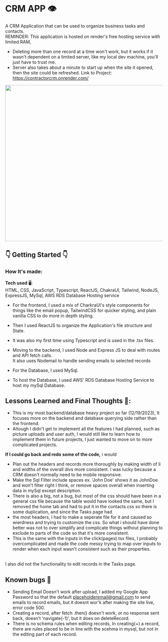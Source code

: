 # CRM APP 👁️

A CRM Application that can be used to organize business tasks and contacts.<br/>
REMINDER: This application is hosted on render's free hosting service with limited RAM, 
  -  Deleting more than one record at a time won't work, but it works if it wasn't dependent on a limited server, like my local dev machine, you'll just have to trust me.
  -  Server also takes about a minute to start up when the site it opened, then the site could be refreshed.
Link to Project: <a src="https://lifein-e0258.web.app/">https://contractorcrm.onrender.com/</a><br/>

<img src="https://gyazo.com/16dda4cf79dacc575f578f0718928682" style="width:1500px; height:500px"/>



## 👇 Getting Started 👇<br/>


### How It's made:<br/>

**Tech used** 🖥️: <br/>
HTML, CSS, JavaScript, Typescript, ReactJS, ChakraUI, Tailwind, NodeJS, ExpressJS, MySql, AWS RDS Database Hosting service 

- For the frontend, I used a mix of CharkraUI's style components for things like the email popup, TailwindCSS for quicker styling, and plain vanilla CSS to do more in depth styling.<br/>
- Then I used ReactJS to organize the Application's file structure and State. <br/>
- It was also my first time using Typescript and is used in the .tsx files.<br/>

- Moving to the backend, I used Node and Express JS to deal with routes and API fetch calls. <br/>
  It also uses Nodemail to handle sending emails to selected records<br/>

- For the Database, I used MySql.<br/>

- To host the Database, I used AWS' RDS Database Hosting Service to host my mySql Database.<br/>



## Lessons Learned and Final Thoughts 🧠:

- This is my most backend/database heavy project so far (12/19/2023), It focuses more on the backend and database querying side rather than the frontend.<br/>
- Altough I didn't get to implement all the features I had planned, such as picture uploads and user auth, I would still like to learn how to implement them in future projects, I just wanted to move on to more complicated projects.

**If I could go back and redo some of the code,** i would <br/>
  - Plan out the headers and records more thoroughly by making width of li and widths of the overall divs more consistent. I was lucky because a CRM doesn't normally need to be mobile responsive.
  - Make the Sql Filter include spaces ex. 'John Doe' shows it as JohnDoe and won't filter right I think, or remove spaces overall when inserting data in mySql except description.
  - There is also a big, not a bug, but most of the css should have been in a general css file because the table would have looked the same, but I removed the home tab and had to put it in the contacts.css so there is some duplication, and since the Tasks page had
  - the most headers, I had to make a seperate file for it and caused so wierdness and trying to customize the css. So what i should have done better was not to over simplify and complicate things without planning to exclude to parts of the code so that it's more consistent.
  - This is the same with the inputs in the click(pages).tsx files, I probably overcomplicated and made the code messy trying to map over inputs to render when each input wasn't consistent such as their properties.
<br/>
   I also did not the functionality to edit records in the Tasks page.
  


## Known bugs 🥲

  -  Sending Email Doesn't work after upload, I added my Google App Password so that the default placeholderemail@gmail.com to send emails to record emails, but it doesnt wor'k after making the site live, error code 500.
  -  Creating a record, after fetch .then() doesn't work, or no response sent back, doesn't 'navigate(-1)', but it does on deleteRecord.
  -  There is no schema rules when editing records, In creating(+) a record, there are rules placed to be in line with the scehma in mysql, but not in the editing part of each record.
  
